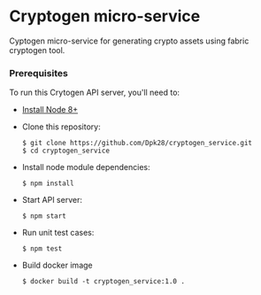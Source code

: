 # Cryptogen micro-service
Cyptogen micro-service for generating crypto assets using fabric cryptogen tool.

### Prerequisites

To run this Crytogen API server, you'll need to:

* [Install Node 8+](https://nodejs.org/en/download/)
* Clone this repository:

      $ git clone https://github.com/Dpk28/cryptogen_service.git
      $ cd cryptogen_service

* Install node module dependencies:

      $ npm install

* Start API server:

      $ npm start

* Run unit test cases:

      $ npm test

* Build docker image 

      $ docker build -t cryptogen_service:1.0 .
